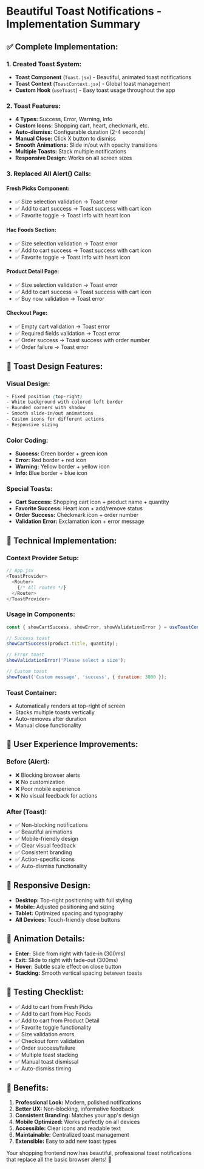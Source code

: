 # Beautiful Toast Notifications - Implementation Summary

## ✅ **Complete Implementation:**

### **1. Created Toast System:**
- **Toast Component** (`Toast.jsx`) - Beautiful, animated toast notifications
- **Toast Context** (`ToastContext.jsx`) - Global toast management
- **Custom Hook** (`useToast`) - Easy toast usage throughout the app

### **2. Toast Features:**
- **4 Types:** Success, Error, Warning, Info
- **Custom Icons:** Shopping cart, heart, checkmark, etc.
- **Auto-dismiss:** Configurable duration (2-4 seconds)
- **Manual Close:** Click X button to dismiss
- **Smooth Animations:** Slide in/out with opacity transitions
- **Multiple Toasts:** Stack multiple notifications
- **Responsive Design:** Works on all screen sizes

### **3. Replaced All Alert() Calls:**

#### **Fresh Picks Component:**
- ✅ Size selection validation → Toast error
- ✅ Add to cart success → Toast success with cart icon
- ✅ Favorite toggle → Toast info with heart icon

#### **Hac Foods Section:**
- ✅ Size selection validation → Toast error
- ✅ Add to cart success → Toast success with cart icon
- ✅ Favorite toggle → Toast info with heart icon

#### **Product Detail Page:**
- ✅ Size selection validation → Toast error
- ✅ Add to cart success → Toast success with cart icon
- ✅ Buy now validation → Toast error

#### **Checkout Page:**
- ✅ Empty cart validation → Toast error
- ✅ Required fields validation → Toast error
- ✅ Order success → Toast success with order number
- ✅ Order failure → Toast error

## 🎨 **Toast Design Features:**

### **Visual Design:**
```css
- Fixed position (top-right)
- White background with colored left border
- Rounded corners with shadow
- Smooth slide-in/out animations
- Custom icons for different actions
- Responsive sizing
```

### **Color Coding:**
- **Success:** Green border + green icon
- **Error:** Red border + red icon  
- **Warning:** Yellow border + yellow icon
- **Info:** Blue border + blue icon

### **Special Toasts:**
- **Cart Success:** Shopping cart icon + product name + quantity
- **Favorite Success:** Heart icon + add/remove status
- **Order Success:** Checkmark icon + order number
- **Validation Error:** Exclamation icon + error message

## 🔧 **Technical Implementation:**

### **Context Provider Setup:**
```javascript
// App.jsx
<ToastProvider>
  <Router>
    {/* All routes */}
  </Router>
</ToastProvider>
```

### **Usage in Components:**
```javascript
const { showCartSuccess, showError, showValidationError } = useToastContext();

// Success toast
showCartSuccess(product.title, quantity);

// Error toast  
showValidationError('Please select a size');

// Custom toast
showToast('Custom message', 'success', { duration: 3000 });
```

### **Toast Container:**
- Automatically renders at top-right of screen
- Stacks multiple toasts vertically
- Auto-removes after duration
- Manual close functionality

## 🎯 **User Experience Improvements:**

### **Before (Alert):**
- ❌ Blocking browser alerts
- ❌ No customization
- ❌ Poor mobile experience
- ❌ No visual feedback for actions

### **After (Toast):**
- ✅ Non-blocking notifications
- ✅ Beautiful animations
- ✅ Mobile-friendly design
- ✅ Clear visual feedback
- ✅ Consistent branding
- ✅ Action-specific icons
- ✅ Auto-dismiss functionality

## 📱 **Responsive Design:**
- **Desktop:** Top-right positioning with full styling
- **Mobile:** Adjusted positioning and sizing
- **Tablet:** Optimized spacing and typography
- **All Devices:** Touch-friendly close buttons

## 🔄 **Animation Details:**
- **Enter:** Slide from right with fade-in (300ms)
- **Exit:** Slide to right with fade-out (300ms)
- **Hover:** Subtle scale effect on close button
- **Stacking:** Smooth vertical spacing between toasts

## 📝 **Testing Checklist:**
- ✅ Add to cart from Fresh Picks
- ✅ Add to cart from Hac Foods
- ✅ Add to cart from Product Detail
- ✅ Favorite toggle functionality
- ✅ Size validation errors
- ✅ Checkout form validation
- ✅ Order success/failure
- ✅ Multiple toast stacking
- ✅ Manual toast dismissal
- ✅ Auto-dismiss timing

## 🚀 **Benefits:**
1. **Professional Look:** Modern, polished notifications
2. **Better UX:** Non-blocking, informative feedback
3. **Consistent Branding:** Matches your app's design
4. **Mobile Optimized:** Works perfectly on all devices
5. **Accessible:** Clear icons and readable text
6. **Maintainable:** Centralized toast management
7. **Extensible:** Easy to add new toast types

Your shopping frontend now has beautiful, professional toast notifications that replace all the basic browser alerts! 🎉
